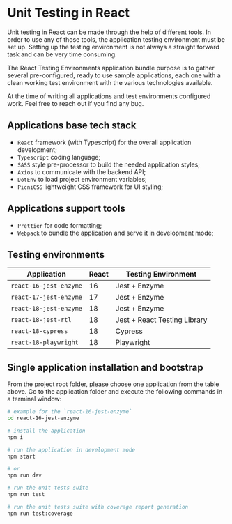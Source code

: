# Unit Testing in React

Unit testing in React can be made through the help of different tools. In order to use any of those tools, the application testing environment must be set up. Setting up the testing environment is not always a straight forward task and can be very time consuming.

The React Testing Environments application bundle purpose is to gather several pre-configured, ready to use sample applications, each one with a clean working test environment with the various technologies available.

At the time of writing all applications and test environments configured work. Feel free to reach out if you find any bug.

## Applications base tech stack

- `React` framework (with Typescript) for the overall application development;
- `Typescript` coding language;
- `SASS` style pre-processor to build the needed application styles;
- `Axios` to communicate with the backend API;
- `DotEnv` to load project environment variables;
- `PicniCSS` lightweight CSS framework for UI styling;

## Applications support tools

- `Prettier` for code formatting;
- `Webpack` to bundle the application and serve it in development mode;

## Testing environments

| Application            | React | Testing Environment          |
| ---------------------- | ----- | ---------------------------- |
| `react-16-jest-enzyme` | 16    | Jest + Enzyme                |
| `react-17-jest-enzyme` | 17    | Jest + Enzyme                |
| `react-18-jest-enzyme` | 18    | Jest + Enzyme                |
| `react-18-jest-rtl`    | 18    | Jest + React Testing Library |
| `react-18-cypress`     | 18    | Cypress                      |
| `react-18-playwright`  | 18    | Playwright                   |

## Single application installation and bootstrap

From the project root folder, please choose one application from the table above. Go to the application folder and execute the following commands in a terminal window:

```bash
# example for the `react-16-jest-enzyme`
cd react-16-jest-enzyme

# install the application
npm i

# run the application in development mode
npm start

# or
npm run dev

# run the unit tests suite
npm run test

# run the unit tests suite with coverage report generation
npm run test:coverage
```
